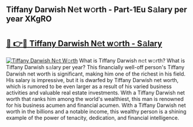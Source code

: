 ## Tiffany Darwish N𝚎t w𝚘rth - Part-1Eu S𝚊lary per year XKgRO

# <h2><a href="http://gc3yz0m.nevu.top/?p=Tiffany+Darwish">🔗 👉🔴 Tiffany Darwish N𝚎t w𝚘rth - S𝚊lary</a></h2>

[![Tiffany Darwish N𝚎t W𝚘rth](https://i.imgur.com/Oavwk0R.jpeg)](http://gc3yz0m.nevu.top/?p=Tiffany+Darwish)
What is Tiffany Darwish n𝚎t w𝚘rth? What is Tiffany Darwish s𝚊lary per year?
This financially well-off person's Tiffany Darwish net worth is significant, making him one of the richest in his field. His salary is impressive, but it is dwarfed by Tiffany Darwish net worth, which is rumored to be even larger as a result of his varied business activities and valuable real estate investments. With a Tiffany Darwish net worth that ranks him among the world's wealthiest, this man is renowned for his business acumen and financial acumen. With a Tiffany Darwish net worth in the billions and a notable income, this wealthy person is a shining example of the power of tenacity, dedication, and financial intelligence.
